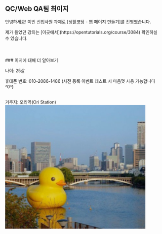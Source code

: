 ## QC/Web QA팀 최이지

<p>안녕하세요! 이번 신입사원 과제로 [생활코딩 - 웹 페이지 만들기]를 진행했습니다.</p>
제가 들었던 강의는 [이곳에서](https://opentutorials.org/course/3084) 확인하실 수 있습니다.<br>
<br>
<br>
<br>
### 이지에 대해 더 알아보기
<p>나이: 25살</p>
<p>휴대폰 번호: 010-2086-1486 (사전 등록 이벤트 테스트 시 마음껏 사용 가능합니다^0^)</p>
<br>
거주지: 오리역(Ori Station)<br>
<img src="practice.PNG" width="90%">

<script>
var input = prompt("","1~3 사이의 숫자를 입력해주세요")
  if(input == 1)
  alert("1을 열심히 하겠습니다.");
  else if(input ==2)
  alert("
